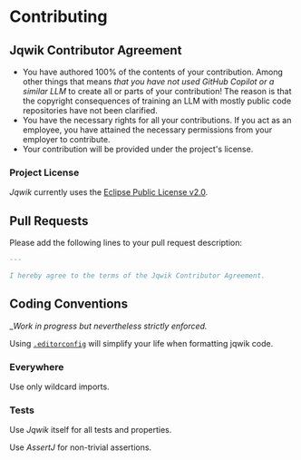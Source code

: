 # Contributing

## Jqwik Contributor Agreement

- You have authored 100% of the contents of your contribution.
  Among other things that means _that you have not used GitHub Copilot or a similar LLM_ to create all or parts of your contribution!
  The reason is that the copyright consequences of training an LLM with mostly public code repositories have not been clarified.
- You have the necessary rights for all your contributions.
  If you act as an employee, you have attained the necessary permissions from your employer to contribute.
- Your contribution will be provided under the project's license.

### Project License

_Jqwik_ currently uses the [Eclipse Public License v2.0](./LICENSE.md).

## Pull Requests

Please add the following lines to your pull request description:

```markdown
---

I hereby agree to the terms of the Jqwik Contributor Agreement.
```

## Coding Conventions

__Work in progress but nevertheless strictly enforced._

Using [`.editorconfig`](./.editorconfig) will simplify your life when formatting jqwik code.

### Everywhere

Use only wildcard imports.

### Tests

Use _Jqwik_ itself for all tests and properties.

Use _AssertJ_ for non-trivial assertions.
